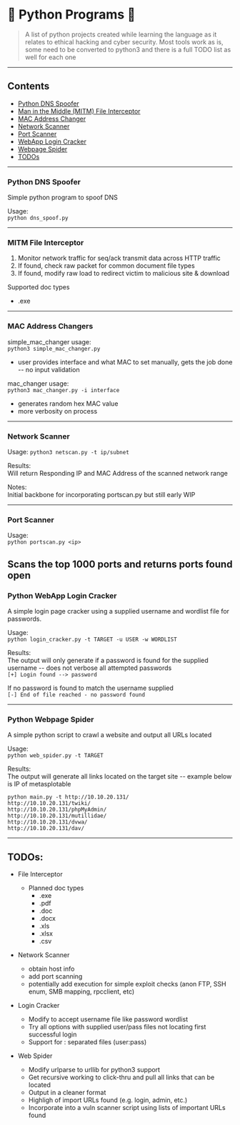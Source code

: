 # :snake: Python Programs :snake:
 > A list of python projects created while learning the language as it relates to ethical hacking and cyber security. Most tools work as is, some need to be converted to python3 and there is a full TODO list as well for each one
---
## Contents
- [Python DNS Spoofer](#dns-spoofer)
- [Man in the Middle (MITM) File Interceptor](#interceptor)
- [MAC Address Changer](#mac-changer)
- [Network Scanner](#net-scanner)
- [Port Scanner](#port-scanner)
- [WebApp Login Cracker](#login-cracker)
- [Webpage Spider](#web-spider)
- [TODOs](#todo)

---
<a name="dns-spoofer"></a>
### Python DNS Spoofer

Simple python program to spoof DNS

Usage:  
`python dns_spoof.py`

---
<a name="interceptor"></a>
### MITM File Interceptor

1. Monitor network traffic for seq/ack transmit data across HTTP traffic
2. If found, check raw packet for common document file types
3. If found, modify raw load to redirect victim to malicious site & download
  
Supported doc types
* .exe  
---
<a name="mac-changer"></a>
### MAC Address Changers

simple_mac_changer usage:  
`python3 simple_mac_changer.py`  
- user provides interface and what MAC to set manually, gets the job done -- no input validation  

mac_changer usage:  
`python3 mac_changer.py -i interface`
* generates random hex MAC value
* more verbosity on process

---
<a name="net-scanner"></a>
### Network Scanner

Usage:
`python3 netscan.py -t ip/subnet`

Results:  
Will return Responding IP and MAC Address of the scanned network range

Notes:  
Initial backbone for incorporating portscan.py but still early WIP

---
<a name="port-scanner"></a>
### Port Scanner

Usage:  
`python portscan.py <ip>`

Scans the top 1000 ports and returns ports found open
---
<a name="login-cracker"></a>
### Python WebApp Login Cracker

A simple login page cracker using a supplied username and wordlist file for passwords.  

Usage:  
`python login_cracker.py -t TARGET -u USER -w WORDLIST`

Results:  
The output will only generate if a password is found for the supplied username -- does not verbose all attempted passwords  
`[+] Login found --> password`  
  
If no password is found to match the username supplied    
`[-] End of file reached - no password found`  

---
<a name="web-spider"></a>
### Python Webpage Spider

A simple python script to crawl a website and output all URLs located

Usage:  
`python web_spider.py -t TARGET`

Results:  
The output will generate all links located on the target site -- example below is IP of metasplotable  
```
python main.py -t http://10.10.20.131/
http://10.10.20.131/twiki/
http://10.10.20.131/phpMyAdmin/
http://10.10.20.131/mutillidae/
http://10.10.20.131/dvwa/
http://10.10.20.131/dav/
```
---
<a name="todo"></a> 
## TODOs:

- File Interceptor
    - Planned doc types
        * .exe
        * .pdf
        * .doc
        * .docx
        * .xls
        * .xlsx
        * .csv

- Network Scanner
    - obtain host info
    - add port scanning
    - potentially add execution for simple exploit checks (anon FTP, SSH enum, SMB mapping, rpcclient, etc)

- Login Cracker
    - Modify to accept username file like password wordlist
    - Try all options with supplied user/pass files not locating first successful login
    - Support for : separated files (user:pass)

- Web Spider
    - Modify urlparse to urllib for python3 support
    - Get recursive working to click-thru and pull all links that can be located
    - Output in a cleaner format
    - Highligh of import URLs found (e.g. login, admin, etc.)
    - Incorporate into a vuln scanner script using lists of important URLs found

